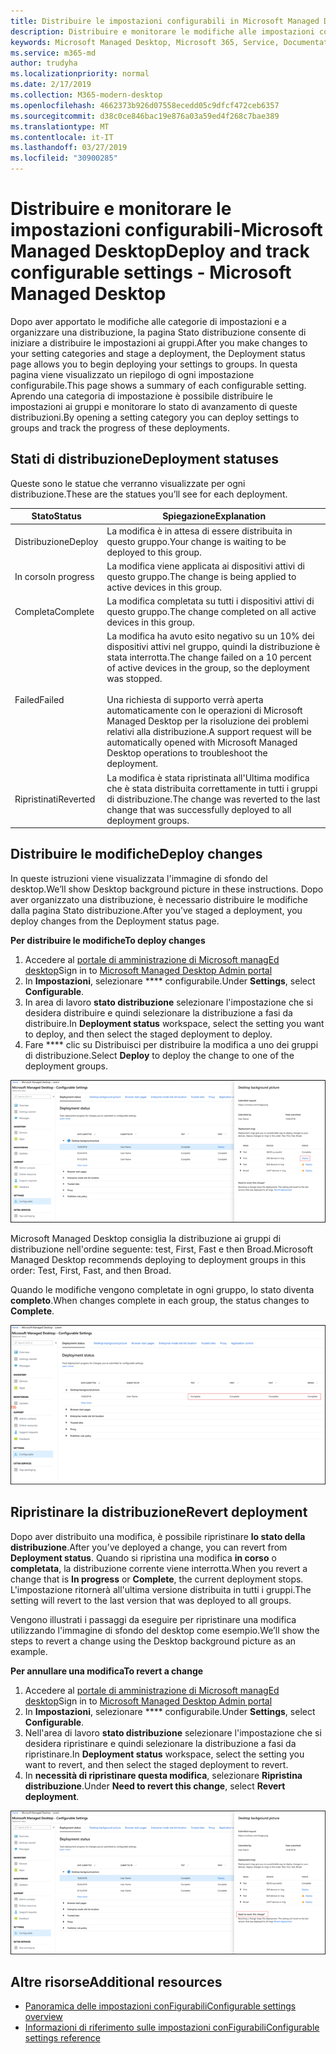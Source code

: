 ```yaml
---
title: Distribuire le impostazioni configurabili in Microsoft Managed Desktop
description: Distribuire e monitorare le modifiche alle impostazioni configurabili in Microsoft Managed Desktop.
keywords: Microsoft Managed Desktop, Microsoft 365, Service, Documentation, deploy, Deployment a fasi, impostazioni configurabili
ms.service: m365-md
author: trudyha
ms.localizationpriority: normal
ms.date: 2/17/2019
ms.collection: M365-modern-desktop
ms.openlocfilehash: 4662373b926d07558ecedd05c9dfcf472ceb6357
ms.sourcegitcommit: d38c0ce846bac19e876a03a59ed4f268c7bae389
ms.translationtype: MT
ms.contentlocale: it-IT
ms.lasthandoff: 03/27/2019
ms.locfileid: "30900285"
---
```

# <a name="deploy-and-track-configurable-settings---microsoft-managed-desktop"></a><span data-ttu-id="ce966-104">Distribuire e monitorare le impostazioni configurabili-Microsoft Managed Desktop</span><span class="sxs-lookup"><span data-stu-id="ce966-104">Deploy and track configurable settings - Microsoft Managed Desktop</span></span>

<span data-ttu-id="ce966-105">Dopo aver apportato le modifiche alle categorie di impostazioni e a organizzare una distribuzione, la pagina Stato distribuzione consente di iniziare a distribuire le impostazioni ai gruppi.</span><span class="sxs-lookup"><span data-stu-id="ce966-105">After you make changes to your setting categories and stage a deployment, the Deployment status page allows you to begin deploying your settings to groups.</span></span> <span data-ttu-id="ce966-106">In questa pagina viene visualizzato un riepilogo di ogni impostazione configurabile.</span><span class="sxs-lookup"><span data-stu-id="ce966-106">This page shows a summary of each configurable setting.</span></span> <span data-ttu-id="ce966-107">Aprendo una categoria di impostazione è possibile distribuire le impostazioni ai gruppi e monitorare lo stato di avanzamento di queste distribuzioni.</span><span class="sxs-lookup"><span data-stu-id="ce966-107">By opening a setting category you can deploy settings to groups and track the progress of these deployments.</span></span>

## <a name="deployment-statuses"></a><span data-ttu-id="ce966-108">Stati di distribuzione</span><span class="sxs-lookup"><span data-stu-id="ce966-108">Deployment statuses</span></span> 

<span data-ttu-id="ce966-109">Queste sono le statue che verranno visualizzate per ogni distribuzione.</span><span class="sxs-lookup"><span data-stu-id="ce966-109">These are the statues you’ll see for each deployment.</span></span>

<span data-ttu-id="ce966-110">Stato</span><span class="sxs-lookup"><span data-stu-id="ce966-110">Status</span></span>  | <span data-ttu-id="ce966-111">Spiegazione</span><span class="sxs-lookup"><span data-stu-id="ce966-111">Explanation</span></span> 
--- | --- 
<span data-ttu-id="ce966-112">Distribuzione</span><span class="sxs-lookup"><span data-stu-id="ce966-112">Deploy</span></span> | <span data-ttu-id="ce966-113">La modifica è in attesa di essere distribuita in questo gruppo.</span><span class="sxs-lookup"><span data-stu-id="ce966-113">Your change is waiting to be deployed to this group.</span></span>
<span data-ttu-id="ce966-114">In corso</span><span class="sxs-lookup"><span data-stu-id="ce966-114">In progress</span></span> | <span data-ttu-id="ce966-115">La modifica viene applicata ai dispositivi attivi di questo gruppo.</span><span class="sxs-lookup"><span data-stu-id="ce966-115">The change is being applied to active devices in this group.</span></span> 
<span data-ttu-id="ce966-116">Completa</span><span class="sxs-lookup"><span data-stu-id="ce966-116">Complete</span></span> | <span data-ttu-id="ce966-117">La modifica completata su tutti i dispositivi attivi di questo gruppo.</span><span class="sxs-lookup"><span data-stu-id="ce966-117">The change completed on all active devices in this group.</span></span> 
<span data-ttu-id="ce966-118">Failed</span><span class="sxs-lookup"><span data-stu-id="ce966-118">Failed</span></span> | <span data-ttu-id="ce966-119">La modifica ha avuto esito negativo su un 10% dei dispositivi attivi nel gruppo, quindi la distribuzione è stata interrotta.</span><span class="sxs-lookup"><span data-stu-id="ce966-119">The change failed on a 10 percent of active devices in the group, so the deployment was stopped.</span></span><br><br> <span data-ttu-id="ce966-120">Una richiesta di supporto verrà aperta automaticamente con le operazioni di Microsoft Managed Desktop per la risoluzione dei problemi relativi alla distribuzione.</span><span class="sxs-lookup"><span data-stu-id="ce966-120">A support request will be automatically opened with Microsoft Managed Desktop operations to troubleshoot the deployment.</span></span> 
<span data-ttu-id="ce966-121">Ripristinati</span><span class="sxs-lookup"><span data-stu-id="ce966-121">Reverted</span></span> | <span data-ttu-id="ce966-122">La modifica è stata ripristinata all'Ultima modifica che è stata distribuita correttamente in tutti i gruppi di distribuzione.</span><span class="sxs-lookup"><span data-stu-id="ce966-122">The change was reverted to the last change that was successfully deployed to all deployment groups.</span></span>

## <a name="deploy-changes"></a><span data-ttu-id="ce966-123">Distribuire le modifiche</span><span class="sxs-lookup"><span data-stu-id="ce966-123">Deploy changes</span></span>

<span data-ttu-id="ce966-124">In queste istruzioni viene visualizzata l'immagine di sfondo del desktop.</span><span class="sxs-lookup"><span data-stu-id="ce966-124">We’ll show Desktop background picture in these instructions.</span></span> <span data-ttu-id="ce966-125">Dopo aver organizzato una distribuzione, è necessario distribuire le modifiche dalla pagina Stato distribuzione.</span><span class="sxs-lookup"><span data-stu-id="ce966-125">After you’ve staged a deployment, you deploy changes from the Deployment status page.</span></span> 

<span data-ttu-id="ce966-126">**Per distribuire le modifiche**</span><span class="sxs-lookup"><span data-stu-id="ce966-126">**To deploy changes**</span></span>

1. <span data-ttu-id="ce966-127">Accedere al [portale di amministrazione di Microsoft managEd desktop](http://aka.ms/mwaasportal)</span><span class="sxs-lookup"><span data-stu-id="ce966-127">Sign in to [Microsoft Managed Desktop Admin portal](http://aka.ms/mwaasportal)</span></span>
2. <span data-ttu-id="ce966-128">In **Impostazioni**, selezionare \*\*\*\* configurabile.</span><span class="sxs-lookup"><span data-stu-id="ce966-128">Under **Settings**, select **Configurable**.</span></span>
3. <span data-ttu-id="ce966-129">In area di lavoro **stato distribuzione** selezionare l'impostazione che si desidera distribuire e quindi selezionare la distribuzione a fasi da distribuire.</span><span class="sxs-lookup"><span data-stu-id="ce966-129">In **Deployment status** workspace, select the setting you want to deploy, and then select the staged deployment to deploy.</span></span>
4. <span data-ttu-id="ce966-130">Fare \*\*\*\* clic su Distribuisci per distribuire la modifica a uno dei gruppi di distribuzione.</span><span class="sxs-lookup"><span data-stu-id="ce966-130">Select **Deploy** to deploy the change to one of the deployment groups.</span></span>

![Panoramica dello stato di distribuzione delle impostazioni conFigurabili](images/deploy-cs-overview.png)

<span data-ttu-id="ce966-132">Microsoft Managed Desktop consiglia la distribuzione ai gruppi di distribuzione nell'ordine seguente: test, First, Fast e then Broad.</span><span class="sxs-lookup"><span data-stu-id="ce966-132">Microsoft Managed Desktop recommends deploying to deployment groups in this order: Test, First, Fast, and then Broad.</span></span> 

<span data-ttu-id="ce966-133">Quando le modifiche vengono completate in ogni gruppo, lo stato diventa **completo**.</span><span class="sxs-lookup"><span data-stu-id="ce966-133">When changes complete in each group, the status changes to **Complete**.</span></span>

![Completamento della distribuzione delle impostazioni conFigurabili](images/config-setting-complete.png)

## <a name="revert-deployment"></a><span data-ttu-id="ce966-135">Ripristinare la distribuzione</span><span class="sxs-lookup"><span data-stu-id="ce966-135">Revert deployment</span></span>

<span data-ttu-id="ce966-136">Dopo aver distribuito una modifica, è possibile ripristinare **lo stato della distribuzione**.</span><span class="sxs-lookup"><span data-stu-id="ce966-136">After you’ve deployed a change, you can revert from **Deployment status**.</span></span> <span data-ttu-id="ce966-137">Quando si ripristina una modifica **in corso** o **completata**, la distribuzione corrente viene interrotta.</span><span class="sxs-lookup"><span data-stu-id="ce966-137">When you revert a change that is **In progress** or **Complete**, the current deployment stops.</span></span> <span data-ttu-id="ce966-138">L'impostazione ritornerà all'ultima versione distribuita in tutti i gruppi.</span><span class="sxs-lookup"><span data-stu-id="ce966-138">The setting will revert to the last version that was deployed to all groups.</span></span> 

<span data-ttu-id="ce966-139">Vengono illustrati i passaggi da eseguire per ripristinare una modifica utilizzando l'immagine di sfondo del desktop come esempio.</span><span class="sxs-lookup"><span data-stu-id="ce966-139">We’ll show the steps to revert a change using the Desktop background picture as an example.</span></span> 

<span data-ttu-id="ce966-140">**Per annullare una modifica**</span><span class="sxs-lookup"><span data-stu-id="ce966-140">**To revert a change**</span></span>
1. <span data-ttu-id="ce966-141">Accedere al [portale di amministrazione di Microsoft managEd desktop](http://aka.ms/mwaasportal)</span><span class="sxs-lookup"><span data-stu-id="ce966-141">Sign in to [Microsoft Managed Desktop Admin portal](http://aka.ms/mwaasportal)</span></span>
2. <span data-ttu-id="ce966-142">In **Impostazioni**, selezionare \*\*\*\* configurabile.</span><span class="sxs-lookup"><span data-stu-id="ce966-142">Under **Settings**, select **Configurable**.</span></span>
3. <span data-ttu-id="ce966-143">Nell'area di lavoro **stato distribuzione** selezionare l'impostazione che si desidera ripristinare e quindi selezionare la distribuzione a fasi da ripristinare.</span><span class="sxs-lookup"><span data-stu-id="ce966-143">In **Deployment status** workspace, select the setting you want to revert, and then select the staged deployment to revert.</span></span>
4. <span data-ttu-id="ce966-144">In **necessità di ripristinare questa modifica**, selezionare **Ripristina distribuzione**.</span><span class="sxs-lookup"><span data-stu-id="ce966-144">Under **Need to revert this change**, select **Revert deployment**.</span></span>

![Ripristinare la distribuzione delle impostazioni conFigurabili](images/config-setting-revert.png) 

## <a name="additional-resources"></a><span data-ttu-id="ce966-146">Altre risorse</span><span class="sxs-lookup"><span data-stu-id="ce966-146">Additional resources</span></span>
- [<span data-ttu-id="ce966-147">Panoramica delle impostazioni conFigurabili</span><span class="sxs-lookup"><span data-stu-id="ce966-147">Configurable settings overview</span></span>](config-setting-overview.md)
- [<span data-ttu-id="ce966-148">Informazioni di riferimento sulle impostazioni conFigurabili</span><span class="sxs-lookup"><span data-stu-id="ce966-148">Configurable settings reference</span></span>](config-setting-ref.md) 
